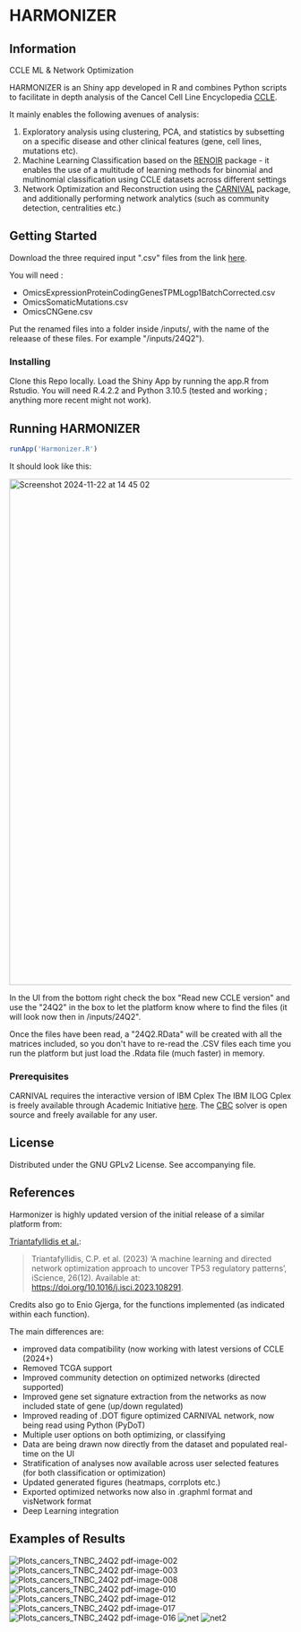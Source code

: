 # HARMONIZER

## Information
CCLE ML &amp; Network Optimization

HARMONIZER is an Shiny app developed in R and combines Python scripts to facilitate in depth analysis of the Cancel Cell Line Encyclopedia [CCLE](https://depmap.org/portal/).

It mainly enables the following avenues of analysis:

1) Exploratory analysis using clustering, PCA, and statistics by subsetting on a specific disease and other clinical features (gene, cell lines, mutations etc).
2) Machine Learning Classification based on the [RENOIR](https://github.com/alebarberis/renoir) package - it enables the use of a multitude of learning methods for binomial and multinomial classification using CCLE datasets across different settings
3) Network Optimization and Reconstruction using the [CARNIVAL](https://github.com/saezlab/carnival) package, and additionally performing network analytics (such as community detection, centralities etc.)

## Getting Started

Download the three required  input ".csv" files from the link [here](https://depmap.org/portal/data_page/?tab=currentRelease).

You will need : 

- OmicsExpressionProteinCodingGenesTPMLogp1BatchCorrected.csv
- OmicsSomaticMutations.csv
- OmicsCNGene.csv

Put the renamed files into a folder inside /inputs/, with the name of the releaase of these files. For example "/inputs/24Q2").

### Installing

Clone this Repo locally. Load the Shiny App by running the app.R from Rstudio. You will need R.4.2.2 and Python 3.10.5 (tested and working ; anything more recent might not work). 

## Running HARMONIZER

```R
runApp('Harmonizer.R')
```

It should look like this:

<img width="904" alt="Screenshot 2024-11-22 at 14 45 02" src="https://github.com/user-attachments/assets/4a49ddf1-ec56-489c-89ef-ccc36d08d17e">

In the UI from the bottom right check the box "Read new CCLE version" and use the "24Q2" in the box to let the platform know where to find the files (it will look now then in /inputs/24Q2".

Once the files have been read, a "24Q2.RData" will be created with all the matrices included, so you don't have to re-read the .CSV files each time you run the platform but just load the .Rdata file (much faster) in memory.

### Prerequisites

CARNIVAL requires the interactive version of IBM Cplex The IBM ILOG Cplex is freely available through Academic Initiative [here](https://www.ibm.com/products/ilog-cplex-optimization-studio?S_PKG=CoG&cm_mmc=Search_Google-_-Data+Science_Data+Science-_-WW_IDA-_-+IBM++CPLEX_Broad_CoG&cm_mmca1=000000RE&cm_mmca2=10000668&cm_mmca7=9041989&cm_mmca8=kwd-412296208719&cm_mmca9=_k_Cj0KCQiAr93gBRDSARIsADvHiOpDUEHgUuzu8fJvf3vmO5rI0axgtaleqdmwk6JRPIDeNcIjgIHMhZIaAiwWEALw_wcB_k_&cm_mmca10=267798126431&cm_mmca11=b&mkwid=_k_Cj0KCQiAr93gBRDSARIsADvHiOpDUEHgUuzu8fJvf3vmO5rI0axgtaleqdmwk6JRPIDeNcIjgIHMhZIaAiwWEALw_wcB_k_|470|135655&cvosrc=ppc.google.%2Bibm%20%2Bcplex&cvo_campaign=000000RE&cvo_crid=267798126431&Matchtype=b&gclid=Cj0KCQiAr93gBRDSARIsADvHiOpDUEHgUuzu8fJvf3vmO5rI0axgtaleqdmwk6JRPIDeNcIjgIHMhZIaAiwWEALw_wcB). The [CBC](https://projects.coin-or.org/Cbc) solver is open source and freely available for any user. 


## License

Distributed under the GNU GPLv2 License. See accompanying file.

## References

Harmonizer is highly updated version of the initial release of a similar platform from:

[Triantafyllidis et al.]([https://pubs.rsc.org/en/content/articlehtml/2015/ib/c4ib00294f](https://www.cell.com/iscience/fulltext/S2589-0042(23)02368-4?uuid=uuid%3A7b7fb9c3-4515-46e2-8e6e-fe22489b11b9)):

> Triantafyllidis, C.P. et al. (2023) ‘A machine learning and directed network optimization approach to uncover TP53 regulatory patterns’, iScience, 26(12). Available at: https://doi.org/10.1016/j.isci.2023.108291.

Credits also go to Enio Gjerga, for the functions implemented (as indicated within each function).

The main differences are:

- improved data compatibility (now working with latest versions of CCLE (2024+)
- Removed TCGA support
- Improved community detection on optimized networks (directed supported)
- Improved gene set signature extraction from the networks as now included state of gene (up/down regulated)
- Improved reading of .DOT figure optimized CARNIVAL network, now being read using Python (PyDoT)
- Multiple user options on both optimizing, or classifying
- Data are being drawn now directly from the dataset and populated real-time on the UI
- Stratification of analyses now available across user selected features (for both classification or optimization)
- Updated generated figures (heatmaps, corrplots etc.)
- Exported optimized networks now also in .graphml format and visNetwork format
- Deep Learning integration

## Examples of Results

![Plots_cancers_TNBC_24Q2 pdf-image-002](https://github.com/user-attachments/assets/a5a9e624-91b0-4837-ae09-7edec9fc50c7)
![Plots_cancers_TNBC_24Q2 pdf-image-003](https://github.com/user-attachments/assets/b2c61a23-79fa-46bc-bf3f-7fa3e6e0bec9)
![Plots_cancers_TNBC_24Q2 pdf-image-008](https://github.com/user-attachments/assets/cb3a57ec-9cfb-4c1e-af4d-4703557c2fe9)
![Plots_cancers_TNBC_24Q2 pdf-image-010](https://github.com/user-attachments/assets/afbf00da-002c-4b72-895a-3f65029fc28f)
![Plots_cancers_TNBC_24Q2 pdf-image-012](https://github.com/user-attachments/assets/5be0d6ad-7cb7-41c3-bc4b-dde8d6ab10e9)
![Plots_cancers_TNBC_24Q2 pdf-image-017](https://github.com/user-attachments/assets/63b7e2ef-ea01-416b-9d22-17a21e2cff82)
![Plots_cancers_TNBC_24Q2 pdf-image-016](https://github.com/user-attachments/assets/f9925b51-0344-4383-b283-915ebb421378)
![net](https://github.com/user-attachments/assets/d2422c61-2984-4030-850d-aae43e381960)
![net2](https://github.com/user-attachments/assets/88117405-3259-4c21-a021-2472cf3ad37c)


